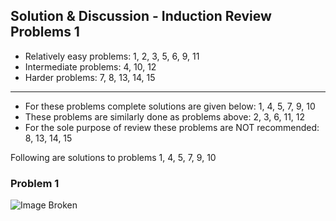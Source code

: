 ## Solution & Discussion - Induction Review Problems 1

- Relatively easy problems: 1, 2, 3, 5, 6, 9, 11
- Intermediate problems: 4, 10, 12
- Harder problems: 7, 8, 13, 14, 15

---

- For these problems complete solutions are given below: 1, 4, 5, 7, 9, 10
- These problems are similarly done as problems above: 2, 3, 6, 11, 12
- For the sole purpose of review these problems are NOT recommended: 8, 13, 14, 15

Following are solutions to problems 1, 4, 5, 7, 9, 10

### Problem 1

![Image Broken](./assets/F18-review-induction-sol/1.1.png)
